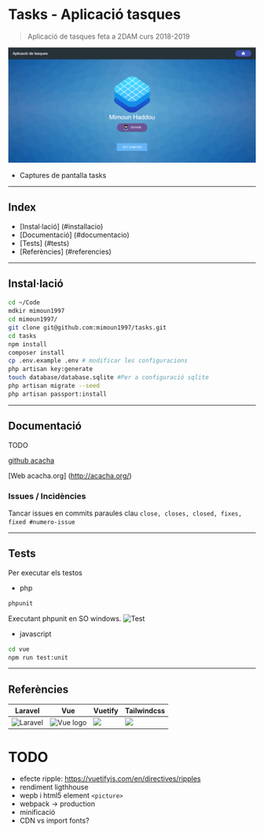 # Tasks - Aplicació tasques 

> Aplicació de tasques feta a 2DAM curs 2018-2019

[![Captura pantalla](public/img/capturatasks.PNG)]()

- Captures de pantalla tasks



---

## Index

- [Instal·lació] (#installacio)
- [Documentació] (#documentacio)
- [Tests] (#tests)
- [Referències] (#referencies)

---

## Instal·lació

```bash
cd ~/Code
mdkir mimoun1997
cd mimoun1997/
git clone git@github.com:mimoun1997/tasks.git
cd tasks
npm install
composer install
cp .env.example .env # modificar les configuracions
php artisan key:generate
touch database/database.sqlite #Per a configuració sqlite
php artisan migrate --seed
php artisan passport:install
```



---

## Documentació

TODO

<a href="https://github.com/acacha/tasks">github acacha</a>

[Web acacha.org] (http://acacha.org/)


### Issues / Incidències
Tancar issues en commits paraules clau
````close, closes, closed, fixes, fixed #numero-issue````




---
## Tests

Per executar els testos
- php
```bash
phpunit
```
Executant phpunit en SO windows.
![Test](public/img/tests.gif)

- javascript
```bash
cd vue
npm run test:unit
```
---

## Referències

| Laravel                                                      | Vue                                                          | Vuetify                                                      | Tailwindcss                                                  |
| ------------------------------------------------------------ | ------------------------------------------------------------ | ------------------------------------------------------------ | ------------------------------------------------------------ |
| ![Laravel](https://camo.githubusercontent.com/5ceadc94fd40688144b193fd8ece2b805d79ca9b/68747470733a2f2f6c61726176656c2e636f6d2f6173736574732f696d672f636f6d706f6e656e74732f6c6f676f2d6c61726176656c2e737667) | <img width="100" src="https://vuejs.org/images/logo.png" alt="Vue logo"> | <img width="100" src="https://cdn.vuetifyjs.com/images/logos/logo.svg"> | <img width="200" src="https://tailwindcss.com/img/tailwind.svg"> |


# TODO
+ efecte ripple: https://vuetifyjs.com/en/directives/ripples
+ rendiment ligthhouse
+ wepb i html5 element `<picture>`
+ webpack -> production
+ minificació
+ CDN vs import fonts?